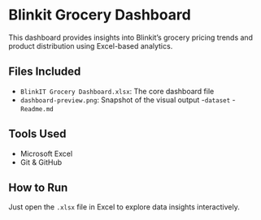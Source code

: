 # Blinkit Grocery Dashboard 

This dashboard provides insights into Blinkit’s grocery pricing trends and product distribution using Excel-based analytics.


##  Files Included
- `BlinkIT Grocery Dashboard.xlsx`: The core dashboard file
- `dashboard-preview.png`: Snapshot of the visual output
-`dataset`
-`Readme.md`

##  Tools Used
- Microsoft Excel
- Git & GitHub

##  How to Run
Just open the `.xlsx` file in Excel to explore data insights interactively.
